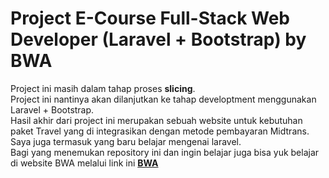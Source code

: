# Project E-Course Full-Stack Web Developer (Laravel + Bootstrap) by BWA
Project ini masih dalam tahap proses **slicing**. </br>
Project ini nantinya akan dilanjutkan ke tahap developtment menggunakan Laravel + Bootstrap. </br>
Hasil akhir dari project ini merupakan sebuah website untuk kebutuhan paket Travel yang di integrasikan dengan metode pembayaran Midtrans. </br>
Saya juga termasuk yang baru belajar mengenai laravel. </br>
Bagi yang menemukan repository ini dan ingin belajar juga bisa yuk belajar di 
website BWA melalui link ini **[BWA](https://buildwithangga.com/kelas/full-stack-web-developer)**

